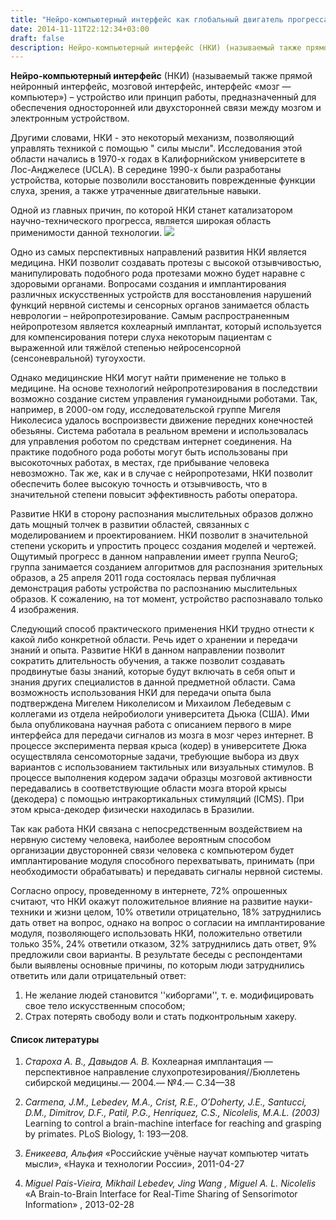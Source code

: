 ```yaml
---
title: "Нейро-компьютерный интерфейс как глобальный двигатель прогресса"
date: 2014-11-11T22:12:34+03:00
draft: false
description: Нейро-компьютерный интерфейс (НКИ) (называемый также прямой нейронный интерфейс, мозговой интерфейс, интерфейс «мозг — компьютер») – устройство или принцип работы, предназначенный для обеспечения односторонней или двухсторонней связи между мозгом и электронным устройством.
---
```


**Нейро-компьютерный интерфейс** (НКИ) (называемый также прямой нейронный интерфейс, мозговой интерфейс, интерфейс «мозг — компьютер») – устройство или принцип работы, предназначенный для обеспечения односторонней или двухсторонней связи между мозгом и электронным устройством.

Другими словами, НКИ - это некоторый механизм, позволяющий управлять техникой с помощью " силы мысли". Исследования этой области  начались в 1970-х годах в Калифорнийском университете в Лос-Анджелесе (UCLA). В середине 1990-х были разработаны устройства, которые позволили восстановить поврежденные функции слуха, зрения, а также утраченные двигательные навыки.

Одной из главных причин, по которой НКИ станет катализатором научно-технического прогресса, является широкая область применимости данной технологии.
 ![](/assets/brain.jpg)

Одно из самых перспективных направлений развития НКИ является медицина. НКИ позволит создавать протезы с высокой отзывчивостью, манипулировать подобного рода протезами можно будет наравне с здоровыми органами. Вопросами создания и имплантирования различных искусственных устройств для восстановления нарушений функций нервной системы и сенсорных органов занимается область неврологии –  нейропротезирование. Самым распространенным нейропротезом является кохлеарный имплантат, который используется для компенсирования потери слуха некоторым пациентам с выраженной или тяжёлой степенью нейросенсорной (сенсоневральной) тугоухости. 

Однако медицинские НКИ могут найти применение не только в медицине. На основе технологий нейропротезирования в последствии возможно создание систем управления гуманоидными роботами. Так, например, в 2000-ом году, исследовательской  группе Мигеля Николесиса удалось воспроизвести движение передних конечностей обезьяны. Система работала в реальном времени и использовалась для управления роботом по средствам интернет соединения. На практике  подобного рода роботы могут быть использованы при высокоточных работах, в местах, где прибывание человека невозможно. Так же, как и в случае с нейропротезами, НКИ позволит обеспечить более высокую точность и отзывчивость, что в значительной степени повысит эффективность работы оператора.

Развитие НКИ в сторону распознания мыслительных образов должно дать мощный толчек в развитии областей, связанных с моделированием и проектированием. НКИ позволит в значительной степени ускорить и упростить процесс создания моделей и чертежей. Ощутимый прогресс в данном направлении имеет группа NeuroG; группа занимается созданием алгоритмов для распознания зрительных образов, а 25 апреля 2011 года состоялась первая публичная демонстрация работы устройства по распознанию мыслительных образов. К сожалению, на тот момент, устройство распознавало только 4 изображения.
 	
Следующий способ практического применения НКИ трудно отнести к какой либо конкретной области. Речь идет о хранении и передачи знаний и опыта. Развитие НКИ в данном направлении позволит сократить длительность обучения, а также позволит создавать продвинутые базы знаний, которые будут включать в себя опыт и знания других специалистов в данной предметной области. Сама возможность использования НКИ для передачи опыта была подтверждена Мигелем Николелисом и Михаилом Лебедевым с коллегами из отдела нейробиологи университета Дьюка (США). Ими была опубликована научная работа с описанием первого в мире интерфейса для передачи сигналов из мозга в мозг через интернет. В процессе эксперимента первая крыса (кодер) в университете Дюка осуществляла сенсомоторные задачи, требующие выбора из двух вариантов с использованием тактильных или визуальных стимулов. В процессе выполнения кодером задачи образцы мозговой активности передавались в соответствующие области мозга второй крысы (декодера) с помощью интракортикальных стимуляций (ICMS). При этом крыса-декодер физически находилась в Бразилии.

Так как работа НКИ связана с непосредственным воздействием на нервную систему человека, наиболее вероятным способом организации двусторонней связи человека с компьютером будет имплантирование модуля способного перехватывать, принимать (при необходимости обрабатывать) и передавать сигналы нервной системы.
	
Согласно опросу, проведенному в интернете, 72% опрошенных считают, что НКИ окажут положительное влияние на развитие науки-техники и жизни  целом, 10% ответили отрицательно, 18% затруднились дать ответ на вопрос, однако на вопрос о согласии на имплантирование модуля, позволяющего использовать НКИ, положительно ответили только 35%, 24% ответили отказом, 32% затруднились дать ответ, 9% предложили свои варианты. В результате беседы с респондентами были выявлены основные причины, по которым люди затруднились ответить или дали отрицательный ответ:


1. Не желание людей становится ''киборгами'', т. е. модифицировать свое тело искусственным способом;
2. Страх потерять свободу воли и стать подконтрольным хакеру.



#### Список литературы

1. *Староха А. В., Давыдов А. В.* Кохлеарная имплантация — перспективное направление слухопротезирования//Бюллетень сибирской медицины.— 2004.— №4.— С.34—38


2. *Carmena, J.M., Lebedev, M.A., Crist, R.E., O’Doherty, J.E., Santucci, D.M., Dimitrov, D.F., Patil, P.G., Henriquez, C.S., Nicolelis, M.A.L. (2003)* Learning to control a brain-machine interface for reaching and grasping by primates. PLoS Biology, 1: 193—208.
3. *Еникеева, Альфия* «Российские учёные научат компьютер читать мысли», «Наука и технологии России»,  2011-04-27 

4. *Miguel Pais-Vieira, Mikhail Lebedev, Jing Wang , Miguel A. L. Nicolelis* «A Brain-to-Brain Interface for Real-Time Sharing of Sensorimotor Information» , 2013-02-28
